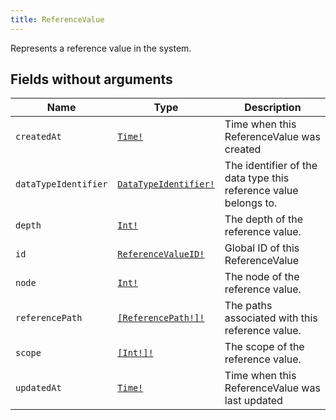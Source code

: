 ```yaml
---
title: ReferenceValue
---
```


Represents a reference value in the system.

## Fields without arguments

| Name | Type | Description |
|------|------|-------------|
| `createdAt` | [`Time!`](../scalar/time.md) | Time when this ReferenceValue was created |
| `dataTypeIdentifier` | [`DataTypeIdentifier!`](../object/datatypeidentifier.md) | The identifier of the data type this reference value belongs to. |
| `depth` | [`Int!`](../scalar/int.md) | The depth of the reference value. |
| `id` | [`ReferenceValueID!`](../scalar/referencevalueid.md) | Global ID of this ReferenceValue |
| `node` | [`Int!`](../scalar/int.md) | The node of the reference value. |
| `referencePath` | [`[ReferencePath!]!`](../object/referencepath.md) | The paths associated with this reference value. |
| `scope` | [`[Int!]!`](../scalar/int.md) | The scope of the reference value. |
| `updatedAt` | [`Time!`](../scalar/time.md) | Time when this ReferenceValue was last updated |

